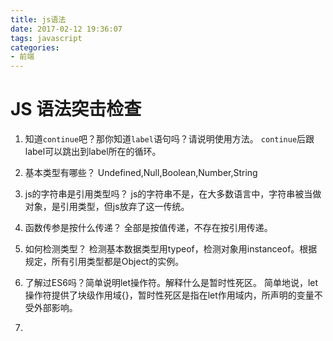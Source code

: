 ```yaml
---
title: js语法
date: 2017-02-12 19:36:07
tags: javascript
categories:
- 前端
---
```

# JS 语法突击检查

1. 知道`continue`吧？那你知道`label`语句吗？请说明使用方法。
    `continue`后跟label可以跳出到label所在的循环。

2. 基本类型有哪些？
    Undefined,Null,Boolean,Number,String

3. js的字符串是引用类型吗？
    js的字符串不是，在大多数语言中，字符串被当做对象，是引用类型，但js放弃了这一传统。

4. 函数传参是按什么传递？
    全部是按值传递，不存在按引用传递。

5. 如何检测类型？
    检测基本数据类型用typeof，检测对象用instanceof。根据规定，所有引用类型都是Object的实例。

6. 了解过ES6吗？简单说明let操作符。解释什么是暂时性死区。
    简单地说，let操作符提供了块级作用域{}，暂时性死区是指在let作用域内，所声明的变量不受外部影响。

7. 